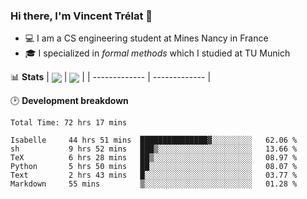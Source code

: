 ### Hi there, I'm Vincent Trélat 👋
 - 💻 I am a CS engineering student at Mines Nancy in France
 - 🎓 I specialized in *formal methods* which I studied at TU Munich

📊 **Stats**
| <img align="center" src="https://readme-stats.clckblog.space/api?username=VTrelat&show_icons=true&include_all_commits=true&theme=tokyonight&hide_border=true" /> | <img align="center" src="https://readme-stats.clckblog.space/api/top-langs/?username=VTrelat&layout=compact&theme=tokyonight&hide_border=true&exclude_repo=ElevatorSimulator" /> |
| ------------- | ------------- |

🕑 **Development breakdown**
<!--START_SECTION:waka-->

```text
Total Time: 72 hrs 17 mins

Isabelle     44 hrs 51 mins  ███████████████▓░░░░░░░░░   62.06 %
sh           9 hrs 52 mins   ███▒░░░░░░░░░░░░░░░░░░░░░   13.66 %
TeX          6 hrs 28 mins   ██▒░░░░░░░░░░░░░░░░░░░░░░   08.97 %
Python       5 hrs 50 mins   ██░░░░░░░░░░░░░░░░░░░░░░░   08.07 %
Text         2 hrs 43 mins   █░░░░░░░░░░░░░░░░░░░░░░░░   03.77 %
Markdown     55 mins         ▒░░░░░░░░░░░░░░░░░░░░░░░░   01.28 %
```

<!--END_SECTION:waka-->

